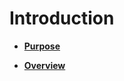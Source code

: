 # Introduction<a name="EN-US_TOPIC_0241496978"></a>

-   **[Purpose](purpose.md)**  

-   **[Overview](overview.md)**  



